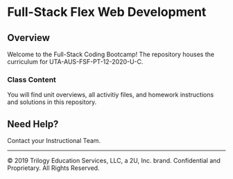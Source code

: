# Full-Stack Flex Web Development


## Overview

Welcome to the Full-Stack Coding Bootcamp! The repository houses the curriculum for UTA-AUS-FSF-PT-12-2020-U-C.


### Class Content

You will find unit overviews, all activitiy files, and homework instructions and solutions in this repository.


## Need Help?

Contact your Instructional Team.

---
© 2019 Trilogy Education Services, LLC, a 2U, Inc. brand.  Confidential and Proprietary.  All Rights Reserved.
